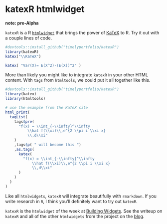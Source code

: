 # katexR htmlwidget

**note: pre-Alpha**

`katexR` is a R [`htmlwidget`](http://htmlwidgets.org) that brings the power of [KaTeX](http://khan.github.io/KaTeX) to R.  Try it out with a couple lines of code.

```R
#devtools::install_github("timelyportfolio/katexR")
library(katexR)
katex("\\KaTeX")

katex( "Var(X)= E(X^2)-(E(X))^2" )
```

More than likely you might like to integrate `katexR` in your other HTML content.  With `tags` from `htmltools`, we could put it all together like this.

```R
#devtools::install_github("timelyportfolio/katexR")
library(katex)
library(htmltools)

# use the example from the KaTeX site
html_print(
  tagList(
    tags$pre(
      "f(x) = \\int_{-\\infty}^\\infty
          \\hat f(\\xi)\\,e^{2 \\pi i \\xi x}
          \\,d\\xi"
    )
    ,tags$p( " will become this ")
    ,as.tags(
      katex(
        "f(x) = \\int_{-\\infty}^\\infty
            \\hat f(\\xi)\\,e^{2 \\pi i \\xi x}
            \\,d\\xi"
      )
    )
  )
)
```

Like all `htmlwidgets`, `katexR` will integrate beautifully with `rmarkdown`.  If you write research in `R`, I think you'll definitely want to try out `katexR`.

`katexR` is the `htmlwidget` of the week at [Building Widgets](http://buildingwidgets.org).  See the writeup on `katexR` and all of the other `htmlwidgets` from the project on the [blog](http://buildingwidgets.org/blog).


